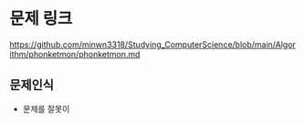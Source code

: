 # 문제 링크   
https://github.com/minwn3318/Studying_ComputerScience/blob/main/Algorithm/phonketmon/phonketmon.md   
   
## 문제인식
* 문제를 잘못이
